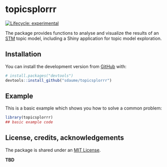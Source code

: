 
<!-- README.md is generated from README.Rmd. Please edit that file -->

# topicsplorrr

<!-- badges: start -->

[![Lifecycle:
experimental](https://img.shields.io/badge/lifecycle-experimental-orange.svg)](https://www.tidyverse.org/lifecycle/#experimental)
<!-- badges: end -->

The package provides functions to analyse and visualize the results of
an [STM](https://github.com/bstewart/stm) topic model, including a Shiny
application for topic model exploration.

## Installation

You can install the development version from
[GitHub](https://github.com/) with:

``` r
# install.packages("devtools")
devtools::install_github("sdaume/topicsplorrr")
```

## Example

This is a basic example which shows you how to solve a common problem:

``` r
library(topicsplorrr)
## basic example code
```

## License, credits, acknowledgements

The package is shared under an [MIT License](LICENSE.md).

**TBD**
